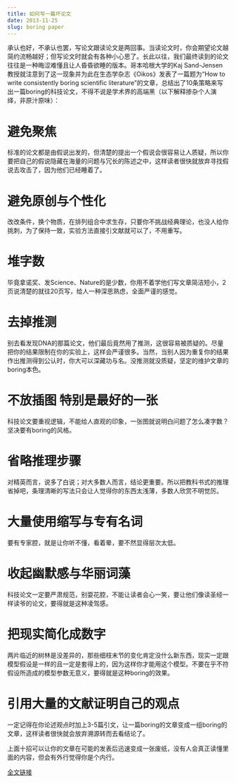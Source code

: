 ```yaml
---
title: 如何写一篇坏论文
date: 2013-11-25
slug: boring paper
---
```


承认也好，不承认也罢，写论文跟读论文是两回事。当读论文时，你会期望论文越简约流畅越好；但写论文时就会有各种小心思了。长此以往，我们最终读到的论文往往是一种晦涩难懂且让人昏昏欲睡的版本。哥本哈根大学的Kaj Sand-Jensen教授就注意到了这一现象并为此在生态学杂志《Oikos》发表了一篇题为“How to write consistently boring scientific literature”的文章，总结出了10条策略来写出一篇boring的科技论文，不得不说是学术界的高端黑（以下解释掺杂个人演绎，非原汁原味）：

# 避免聚焦

标准的论文都是由假说出发的，但清楚的提出一个假说会很容易让人质疑，所以你要把自己的假说隐藏在海量的问题与冗长的陈述之中，这样读者很快就放弃寻找假说去攻击了，因为他们已经睡着了。

# 避免原创与个性化

改改条件，换个物质，在排列组合中求生存，只要你不挑战经典理论，也没人给你挑刺，为了保持一致，实验方法直接引文献就可以了，不用重写。

# 堆字数

毕竟拿诺奖、发Science、Nature的是少数，你用不着学他们写文章简洁短小，2页说清楚的就往20页写，给人一种深思熟虑，全面严谨的感觉。

# 去掉推测

别去看发现DNA的那篇论文，他们最后竟然用了推测，这很容易被质疑的。尽量把你的结果限制在你的实验上，这样会严谨很多。当然，当别人因为重复你的结果作出推测得到公认时，你大可以深藏功与名。没推测就没质疑，坚定的维护文章的boring本色。

# 不放插图 特别是最好的一张

科技论文要重视逻辑，不能给人直观的印象，一张图就说明白问题了怎么凑字数？坚决要有boring的风格。
# 省略推理步骤

对精英而言，说多了白说；对大多数人而言，结论更重要。所以把教科书式的推理省掉吧，条理清晰的写法只会让人觉得你的东西太浅薄，多数人欣赏不明觉厉。

# 大量使用缩写与专有名词

要有专家腔，就是让你听不懂，看着晕，要不然显得层次太低。

# 收起幽默感与华丽词藻

科技论文一定要严肃规范，别耍花腔，不能让读者会心一笑，要让他们像读圣经一样读爷的论文，要得就是这种凌驾感。

# 把现实简化成数字

两片临近的树林是没差异的，那些细枝末节的变化肯定没什么新东西，现实一定跟模型假设是一样的且一定是套得上的，因为这样你才能用这个模型。不要在乎不符假设所造成的模型参数无意义，要得就是这种boring的效果。

# 引用大量的文献证明自己的观点

一定记得在你论述观点时加上3-5篇引文，让一篇boring的文章变成一组boring的文章，这样读者很快就会放弃溯源转而去看结论了。

上面十招可以让你的文章在可能的发表后迅速变成一张废纸，没有人会真正读懂里面的内容，但会有外行觉得你是个内行。

[全文链接](http://onlinelibrary.wiley.com/doi/10.1111/j.0030-1299.2007.15674.x/abstract)
